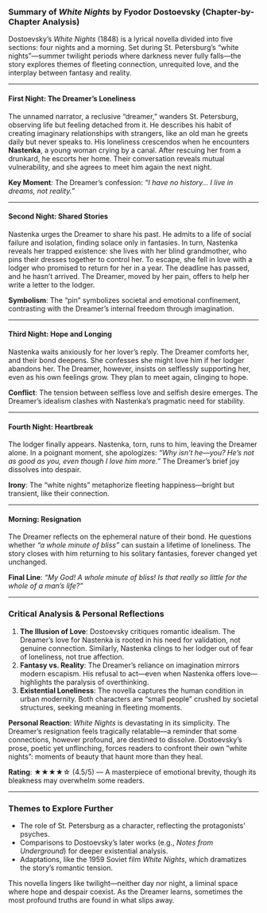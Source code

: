### **Summary of *White Nights* by Fyodor Dostoevsky (Chapter-by-Chapter Analysis)**  
Dostoevsky’s *White Nights* (1848) is a lyrical novella divided into five sections: four nights and a morning. Set during St. Petersburg’s “white nights”—summer twilight periods where darkness never fully falls—the story explores themes of fleeting connection, unrequited love, and the interplay between fantasy and reality.

---

#### **First Night: The Dreamer’s Loneliness**  
The unnamed narrator, a reclusive “dreamer,” wanders St. Petersburg, observing life but feeling detached from it. He describes his habit of creating imaginary relationships with strangers, like an old man he greets daily but never speaks to. His loneliness crescendos when he encounters **Nastenka**, a young woman crying by a canal. After rescuing her from a drunkard, he escorts her home. Their conversation reveals mutual vulnerability, and she agrees to meet him again the next night.  

**Key Moment**: The Dreamer’s confession: *“I have no history… I live in dreams, not reality.”*  

---

#### **Second Night: Shared Stories**  
Nastenka urges the Dreamer to share his past. He admits to a life of social failure and isolation, finding solace only in fantasies. In turn, Nastenka reveals her trapped existence: she lives with her blind grandmother, who pins their dresses together to control her. To escape, she fell in love with a lodger who promised to return for her in a year. The deadline has passed, and he hasn’t arrived. The Dreamer, moved by her pain, offers to help her write a letter to the lodger.  

**Symbolism**: The “pin” symbolizes societal and emotional confinement, contrasting with the Dreamer’s internal freedom through imagination.  

---

#### **Third Night: Hope and Longing**  
Nastenka waits anxiously for her lover’s reply. The Dreamer comforts her, and their bond deepens. She confesses she might love him if her lodger abandons her. The Dreamer, however, insists on selflessly supporting her, even as his own feelings grow. They plan to meet again, clinging to hope.  

**Conflict**: The tension between selfless love and selfish desire emerges. The Dreamer’s idealism clashes with Nastenka’s pragmatic need for stability.  

---

#### **Fourth Night: Heartbreak**  
The lodger finally appears. Nastenka, torn, runs to him, leaving the Dreamer alone. In a poignant moment, she apologizes: *“Why isn’t he—you? He’s not as good as you, even though I love him more.”* The Dreamer’s brief joy dissolves into despair.  

**Irony**: The “white nights” metaphorize fleeting happiness—bright but transient, like their connection.  

---

#### **Morning: Resignation**  
The Dreamer reflects on the ephemeral nature of their bond. He questions whether *“a whole minute of bliss”* can sustain a lifetime of loneliness. The story closes with him returning to his solitary fantasies, forever changed yet unchanged.  

**Final Line**: *“My God! A whole minute of bliss! Is that really so little for the whole of a man’s life?”*  

---

### **Critical Analysis & Personal Reflections**  
1. **The Illusion of Love**: Dostoevsky critiques romantic idealism. The Dreamer’s love for Nastenka is rooted in his need for validation, not genuine connection. Similarly, Nastenka clings to her lodger out of fear of loneliness, not true affection.  
2. **Fantasy vs. Reality**: The Dreamer’s reliance on imagination mirrors modern escapism. His refusal to act—even when Nastenka offers love—highlights the paralysis of overthinking.  
3. **Existential Loneliness**: The novella captures the human condition in urban modernity. Both characters are “small people” crushed by societal structures, seeking meaning in fleeting moments.  

**Personal Reaction**: *White Nights* is devastating in its simplicity. The Dreamer’s resignation feels tragically relatable—a reminder that some connections, however profound, are destined to dissolve. Dostoevsky’s prose, poetic yet unflinching, forces readers to confront their own “white nights”: moments of beauty that haunt more than they heal.  

**Rating**: ★★★★☆ (4.5/5) — A masterpiece of emotional brevity, though its bleakness may overwhelm some readers.  

---

### **Themes to Explore Further**  
- The role of St. Petersburg as a character, reflecting the protagonists’ psyches.  
- Comparisons to Dostoevsky’s later works (e.g., *Notes from Underground*) for deeper existential analysis.  
- Adaptations, like the 1959 Soviet film *White Nights*, which dramatizes the story’s romantic tension.  

This novella lingers like twilight—neither day nor night, a liminal space where hope and despair coexist. As the Dreamer learns, sometimes the most profound truths are found in what slips away.